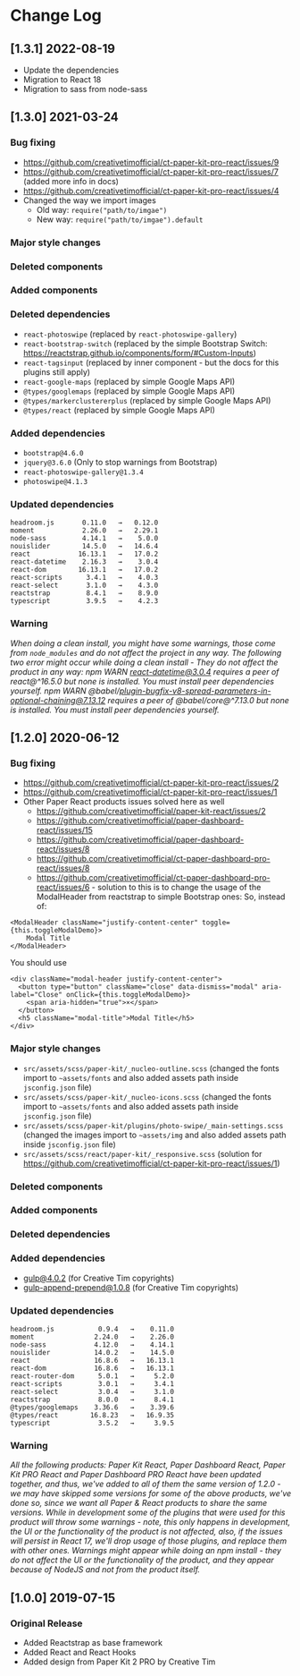 # Change Log

## [1.3.1] 2022-08-19

- Update the dependencies
- Migration to React 18
- Migration to sass from node-sass

## [1.3.0] 2021-03-24
### Bug fixing
- https://github.com/creativetimofficial/ct-paper-kit-pro-react/issues/9
- https://github.com/creativetimofficial/ct-paper-kit-pro-react/issues/7 (added more info in docs)
- https://github.com/creativetimofficial/ct-paper-kit-pro-react/issues/4
- Changed the way we import images
  - Old way: `require("path/to/imgae")`
  - New way: `require("path/to/imgae").default`
### Major style changes
### Deleted components
### Added components
### Deleted dependencies
- `react-photoswipe` (replaced by `react-photoswipe-gallery`)
- `react-bootstrap-switch` (replaced by the simple Bootstrap Switch: https://reactstrap.github.io/components/form/#Custom-Inputs)
- `react-tagsinput` (replaced by inner component - but the docs for this plugins still apply)
- `react-google-maps` (replaced by simple Google Maps API)
- `@types/googlemaps` (replaced by simple Google Maps API)
- `@types/markerclustererplus` (replaced by simple Google Maps API)
- `@types/react` (replaced by simple Google Maps API)
### Added dependencies
- `bootstrap@4.6.0`
- `jquery@3.6.0` (Only to stop warnings from Bootstrap)
- `react-photoswipe-gallery@1.3.4`
- `photoswipe@4.1.3`
### Updated dependencies
```
headroom.js       0.11.0   →   0.12.0
moment            2.26.0   →   2.29.1
node-sass         4.14.1   →    5.0.0
nouislider        14.5.0   →   14.6.4
react            16.13.1   →   17.0.2
react-datetime    2.16.3   →    3.0.4
react-dom        16.13.1   →   17.0.2
react-scripts      3.4.1   →    4.0.3
react-select       3.1.0   →    4.3.0
reactstrap         8.4.1   →    8.9.0
typescript         3.9.5   →    4.2.3
```
### Warning
_When doing a clean install, you might have some warnings, those come from `node_modules` and do not affect the project in any way._
_The following two error might occur while doing a clean install - They do not affect the product in any way:_
_npm WARN react-datetime@3.0.4 requires a peer of react@^16.5.0 but none is installed. You must install peer dependencies yourself._
_npm WARN @babel/plugin-bugfix-v8-spread-parameters-in-optional-chaining@7.13.12 requires a peer of @babel/core@^7.13.0 but none is installed. You must install peer dependencies yourself._

## [1.2.0] 2020-06-12
### Bug fixing
- https://github.com/creativetimofficial/ct-paper-kit-pro-react/issues/2
- https://github.com/creativetimofficial/ct-paper-kit-pro-react/issues/1
- Other Paper React products issues solved here as well
  - https://github.com/creativetimofficial/paper-kit-react/issues/2
  - https://github.com/creativetimofficial/paper-dashboard-react/issues/15
  - https://github.com/creativetimofficial/paper-dashboard-react/issues/8
  - https://github.com/creativetimofficial/ct-paper-dashboard-pro-react/issues/8
  - https://github.com/creativetimofficial/ct-paper-dashboard-pro-react/issues/6 - solution to this is to change the usage of the ModalHeader from reactstrap to simple Bootstrap ones:
  So, instead of:
```
<ModalHeader className="justify-content-center" toggle={this.toggleModalDemo}>
    Modal Title
</ModalHeader>
```
  You should use
```
<div className="modal-header justify-content-center">
  <button type="button" className="close" data-dismiss="modal" aria-label="Close" onClick={this.toggleModalDemo}>
    <span aria-hidden="true">×</span>
  </button>
  <h5 className="modal-title">Modal Title</h5>
</div>
```
### Major style changes
- `src/assets/scss/paper-kit/_nucleo-outline.scss` (changed the fonts import to `~assets/fonts` and also added assets path inside `jsconfig.json` file)
- `src/assets/scss/paper-kit/_nucleo-icons.scss` (changed the fonts import to `~assets/fonts` and also added assets path inside `jsconfig.json` file)
- `src/assets/scss/paper-kit/plugins/photo-swipe/_main-settings.scss` (changed the images import to `~assets/img` and also added assets path inside `jsconfig.json` file)
- `src/assets/scss/react/paper-kit/_responsive.scss` (solution for https://github.com/creativetimofficial/ct-paper-kit-pro-react/issues/1)
### Deleted components
### Added components
### Deleted dependencies
### Added dependencies
+ gulp@4.0.2 (for Creative Tim copyrights)
+ gulp-append-prepend@1.0.8 (for Creative Tim copyrights)
### Updated dependencies
```
headroom.js           0.9.4   →    0.11.0
moment               2.24.0   →    2.26.0
node-sass            4.12.0   →    4.14.1
nouislider           14.0.2   →    14.5.0
react                16.8.6   →   16.13.1
react-dom            16.8.6   →   16.13.1
react-router-dom      5.0.1   →     5.2.0
react-scripts         3.0.1   →     3.4.1
react-select          3.0.4   →     3.1.0
reactstrap            8.0.0   →     8.4.1
@types/googlemaps    3.36.6   →    3.39.6
@types/react        16.8.23   →   16.9.35
typescript            3.5.2   →     3.9.5
```
### Warning
_All the following products: Paper Kit React, Paper Dashboard React, Paper Kit PRO React and Paper Dashboard PRO React have been updated together, and thus, we've added to all of them the same version of 1.2.0 - we may have skipped some versions for some of the above products, we've done so, since we want all Paper & React products to share the same versions._
_While in development some of the plugins that were used for this product will throw some warnings - note, this only happens in development, the UI or the functionality of the product is not affected, also, if the issues will persist in React 17, we'll drop usage of those plugins, and replace them with other ones._
_Warnings might appear while doing an npm install - they do not affect the UI or the functionality of the product, and they appear because of NodeJS and not from the product itself._

## [1.0.0] 2019-07-15
### Original Release
- Added Reactstrap as base framework
- Added React and React Hooks
- Added design from Paper Kit 2 PRO by Creative Tim
